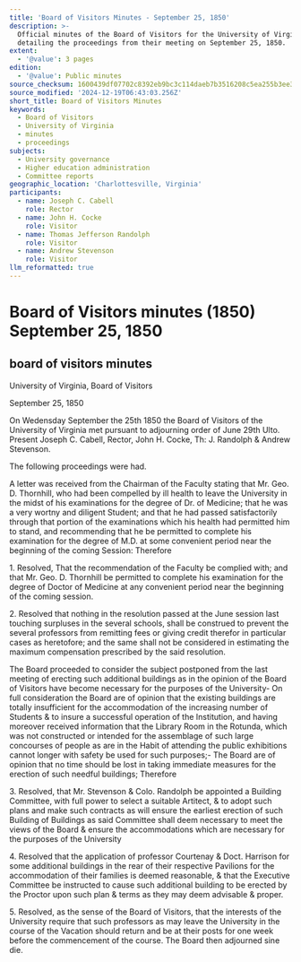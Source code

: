 ```yaml
---
title: 'Board of Visitors Minutes - September 25, 1850'
description: >-
  Official minutes of the Board of Visitors for the University of Virginia
  detailing the proceedings from their meeting on September 25, 1850.
extent:
  - '@value': 3 pages
edition:
  - '@value': Public minutes
source_checksum: 1600439df07702c8392eb9bc3c114daeb7b3516208c5ea255b3ee3dfc335f40d
source_modified: '2024-12-19T06:43:03.256Z'
short_title: Board of Visitors Minutes
keywords:
  - Board of Visitors
  - University of Virginia
  - minutes
  - proceedings
subjects:
  - University governance
  - Higher education administration
  - Committee reports
geographic_location: 'Charlottesville, Virginia'
participants:
  - name: Joseph C. Cabell
    role: Rector
  - name: John H. Cocke
    role: Visitor
  - name: Thomas Jefferson Randolph
    role: Visitor
  - name: Andrew Stevenson
    role: Visitor
llm_reformatted: true
---
```


Board of Visitors minutes (1850) September 25, 1850
===================================================

board of visitors minutes
-------------------------

University of Virginia, Board of Visitors

September 25, 1850

On Wedensday September the 25th 1850 the Board of Visitors of the University of Virginia met pursuant to adjourning order of June 29th Ulto. Present Joseph C. Cabell, Rector, John H. Cocke, Th: J. Randolph & Andrew Stevenson.

The following proceedings were had.

A letter was received from the Chairman of the Faculty stating that Mr. Geo. D. Thornhill, who had been compelled by ill health to leave the University in the midst of his examinations for the degree of Dr. of Medicine; that he was a very wortny and diligent Student; and that he had passed satisfactorily through that portion of the examinations which his health had permitted him to stand, and recommending that he be permitted to complete his examination for the degree of M.D. at some convenient period near the beginning of the coming Session: Therefore

1\. Resolved, That the recommendation of the Faculty be complied with; and that Mr. Geo. D. Thornhill be permitted to complete his examination for the degree of Doctor of Medicine at any convenient period near the beginning of the coming session.

2\. Resolved that nothing in the resolution passed at the June session last touching surpluses in the several schools, shall be construed to prevent the several professors from remitting fees or giving credit therefor in particular cases as heretofore; and the same shall not be considered in estimating the maximum compensation prescribed by the said resolution.

The Board proceeded to consider the subject postponed from the last meeting of erecting such additional buildings as in the opinion of the Board of Visitors have become necessary for the purposes of the University- On full consideration the Board are of opinion that the existing buildings are totally insufficient for the accommodation of the increasing number of Students & to insure a successful operation of the Institution, and having moreover received information that the Library Room in the Rotunda, which was not constructed or intended for the assemblage of such large concourses of people as are in the Habit of attending the public exhibitions cannot longer with safety be used for such purposes;- The Board are of opinion that no time should be lost in taking immediate measures for the erection of such needful buildings; Therefore

3\. Resolved, that Mr. Stevenson & Colo. Randolph be appointed a Building Committee, with full power to select a suitable Artitect, & to adopt such plans and make such contracts as will ensure the earliest erection of such Building of Buildings as said Committee shall deem necessary to meet the views of the Board & ensure the accommodations which are necessary for the purposes of the University

4\. Resolved that the application of professor Courtenay & Doct. Harrison for some additional buildings in the rear of their respective Pavilions for the accommodation of their families is deemed reasonable, & that the Executive Committee be instructed to cause such additional building to be erected by the Proctor upon such plan & terms as they may deem advisable & proper.

5\. Resolved, as the sense of the Board of Visitors, that the interests of the University require that such professors as may leave the University in the course of the Vacation should return and be at their posts for one week before the commencement of the course. The Board then adjourned sine die.
